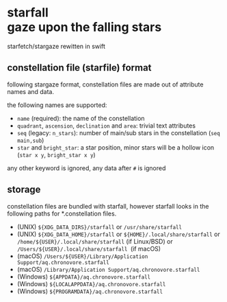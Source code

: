 # starfall<br/>gaze upon the falling stars


starfetch/stargaze rewitten in swift

## constellation file (starfile) format

following stargaze format, constellation files are made out of attribute names and data.

the following names are supported:

- `name` (required): the name of the constellation
- `quadrant`, `ascension`, `declination` and `area`: trivial text attributes
- `seq` (legacy: `n_stars`): number of main/sub stars in the constellation (`seq main,sub`)
- `star` and `bright_star`: a star position, minor stars will be a hollow icon (`star x y`, `bright_star x y`)

any other keyword is ignored, any data after `#` is ignored

## storage

constellation files are bundled with starfall, however starfall looks in the following paths for *.constellation files.

- (UNIX) `${XDG_DATA_DIRS}/starfall` or `/usr/share/starfall`
- (UNIX) `${XDG_DATA_HOME}/starfall` or `${HOME}/.local/share/starfall` or `/home/${USER}/.local/share/starfall` (if Linux/BSD) or `/Users/${USER}/.local/share/starfall `(if macOS)
- (macOS) `/Users/${USER}/Library/Application Support/aq.chronovore.starfall`
- (macOS) `/Library/Application Support/aq.chronovore.starfall`
- (Windows) `${APPDATA}/aq.chronovore.starfall`
- (Windows) `${LOCALAPPDATA}/aq.chronovore.starfall`
- (Windows) `${PROGRAMDATA}/aq.chronovore.starfall`
